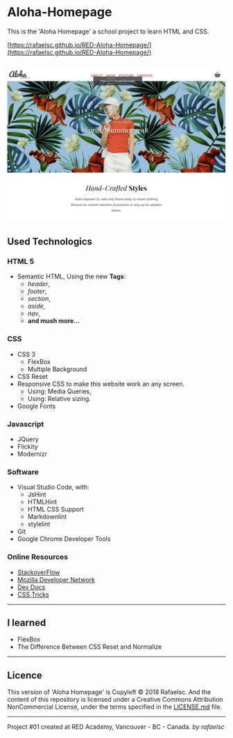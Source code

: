 # Aloha-Homepage

This is the 'Aloha Homepage' a school project to learn HTML and CSS.

[https://rafaelsc.github.io/RED-Aloha-Homepage/](https://rafaelsc.github.io/RED-Aloha-Homepage/)

![Aloha Homepage](https://github.com/rafaelsc/RED-Aloha-Homepage/raw/master/_aloha.jpg)
-----------------------------------------------

## Used Technologics

### HTML 5

* Semantic HTML, Using the new **Tags**:
  * _header_,
  * _footer_,
  * _section_,
  * _aside_,
  * _nav_,
  * **and mush more...**

### CSS

* CSS 3
  * FlexBox
  * Multiple Background
* CSS Reset
* Responsive CSS to make this website work an any screen.
  * Using: Media Queries,
  * Using: Relative sizing.
* Google Fonts

### Javascript

* JQuery
* Flickity
* Modernizr

### Software

* Visual Studio Code, with:
  * JsHint
  * HTMLHint
  * HTML CSS Support
  * Markdownlint
  * stylelint
* Git
* Google Chrome Developer Tools

### Online Resources

* [StackoverFlow](https://stackoverflow.com/)
* [Mozilla Developer Network](https://developer.mozilla.org/)
* [Dev Docs](http://devdocs.io/)
* [CSS Tricks](http://css-tricks.com)

-----------------------------------------------

## I learned

* FlexBox
* The Difference Between CSS Reset and Normalize

-----------------------------------------------

## Licence

This version of 'Aloha Homepage' is Copyleft © 2018 Rafaelsc. And the content of this repository is licensed under a Creative Commons Attribution NonCommercial License, under the terms specified in the [LICENSE.md](LICENSE.md) file.

-----------------------------------------------

Project #01 created at RED Academy, Vancouver - BC - Canada.
_by rafaelsc_
